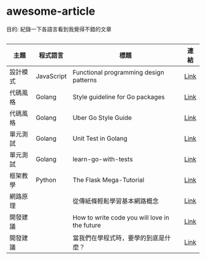 # awesome-article
目的: 紀錄一下各語言看到我覺得不錯的文章
##
 | 主題 | 程式語言 | 標題   |連結
| ------ | ------ | ------ | ------ |
| 設計模式 | JavaScript  |Functional programming design patterns | [Link](https://vimeo.com/113588389/)
| 代碼風格 | Golang  |Style guideline for Go packages | [Link](https://rakyll.org/style-packages/) 
| 代碼風格 | Golang  |Uber Go Style Guide | [Link](https://github.com/uber-go/guide/blob/master/style.md) 
| 單元測試 | Golang  |Unit Test in Golang | [Link](https://medium.com/tunaiku-tech/unit-test-in-golang-57a2a896d90d) 
| 單元測試 | Golang  |learn-go-with-tests | [Link](https://github.com/quii/learn-go-with-tests) 
| 框架教學 | Python  |The Flask Mega-Tutorial | [Link](https://blog.miguelgrinberg.com/post/the-flask-mega-tutorial-part-i-hello-world) 
| 網路原理 |    |從傳紙條輕鬆學習基本網路概念 | [Link](https://hulitw.medium.com/learning-tcp-ip-http-via-sending-letter-5d3299203660) 
| 開發建議 |    |How to write code you will love in the future | [Link](https://medium.com/free-code-camp/how-to-write-code-you-will-love-in-the-future-ee5decae5ce4) 
| 開發建議 |    |當我們在學程式時，要學的到底是什麼？ | [Link](https://hulitw.medium.com/learn-coding-9c572c2fb2) 

